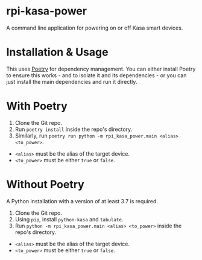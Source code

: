 # rpi-kasa-power
A command line application for powering on or off Kasa smart devices.

# Installation & Usage
This uses [Poetry](https://python-poetry.org/) for dependency management. You can
either install Poetry to ensure this works - and to isolate it and its
dependencies - or you can just install the main dependencies and run it directly.

# With Poetry
1. Clone the Git repo.
2. Run `poetry install` inside the repo's directory.
3. Similarly, run `poetry run python -m rpi_kasa_power.main <alias> <to_power>`.
  - `<alias>` must be the alias of the target device.
  - `<to_power>` must be either `true` or `false`.

# Without Poetry
A Python installation with a version of at least 3.7 is required.

1. Clone the Git repo.
2. Using `pip`, install `python-kasa` and `tabulate`.
3. Run `python -m rpi_kasa_power.main <alias> <to_power>` inside the repo's
   directory.
  - `<alias>` must be the alias of the target device.
  - `<to_power>` must be either `true` or `false`.